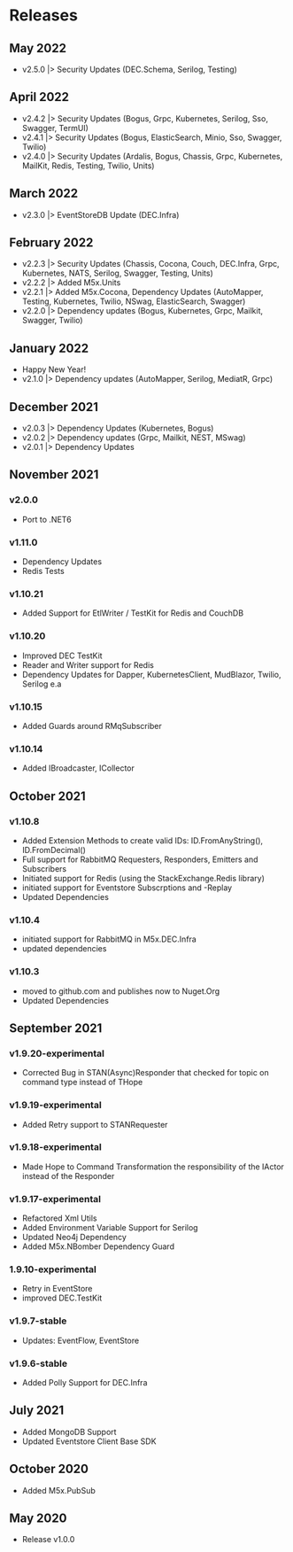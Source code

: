 # Releases

## May 2022
- v2.5.0 |> Security Updates (DEC.Schema, Serilog, Testing) 

## April 2022
- v2.4.2 |> Security Updates (Bogus, Grpc, Kubernetes, Serilog, Sso, Swagger, TermUI)
- v2.4.1 |> Security Updates (Bogus, ElasticSearch, Minio, Sso, Swagger, Twilio)
- v2.4.0 |> Security Updates (Ardalis, Bogus, Chassis, Grpc, Kubernetes, MailKit, Redis, Testing, Twilio, Units)

## March 2022
- v2.3.0 |> EventStoreDB Update (DEC.Infra) 

## February 2022
- v2.2.3 |> Security Updates (Chassis, Cocona, Couch, DEC.Infra, Grpc, Kubernetes, NATS, Serilog, Swagger, Testing, Units) 
- v2.2.2 |> Added M5x.Units
- v2.2.1 |> Added M5x.Cocona, Dependency Updates (AutoMapper, Testing, Kubernetes, Twilio, NSwag, ElasticSearch, Swagger)
- v2.2.0 |> Dependency updates (Bogus, Kubernetes, Grpc, Mailkit, Swagger, Twilio)

## January 2022
- Happy New Year!
- v2.1.0 |> Dependency updates (AutoMapper, Serilog, MediatR, Grpc)

## December 2021
- v2.0.3 |> Dependency Updates (Kubernetes, Bogus)
- v2.0.2 |> Dependency updates (Grpc, Mailkit, NEST, MSwag)
- v2.0.1 |> Dependency Updates

## November 2021

### v2.0.0
- Port to .NET6

### v1.11.0

- Dependency Updates
- Redis Tests

### v1.10.21

- Added Support for EtlWriter / TestKit for Redis and CouchDB

### v1.10.20

- Improved DEC TestKit
- Reader and Writer support for Redis
- Dependency Updates for Dapper, KubernetesClient, MudBlazor, Twilio, Serilog e.a

### v1.10.15

- Added Guards around RMqSubscriber

### v1.10.14

- Added IBroadcaster<TID>, ICollector<TID>

## October 2021

### v1.10.8

- Added Extension Methods to create valid IDs: ID.FromAnyString(), ID.FromDecimal()
- Full support for RabbitMQ Requesters, Responders, Emitters and Subscribers
- Initiated support for Redis (using the StackExchange.Redis library)
- initiated support for Eventstore Subscrptions and -Replay
- Updated Dependencies

### v1.10.4

- initiated support for RabbitMQ in M5x.DEC.Infra
- updated dependencies

### v1.10.3

- moved to github.com and publishes now to Nuget.Org
- Updated Dependencies

## September 2021

### v1.9.20-experimental

- Corrected Bug in STAN(Async)Responder that checked for topic on command type instead of THope

### v1.9.19-experimental

- Added Retry support to STANRequester

### v1.9.18-experimental

- Made Hope to Command Transformation the responsibility of the IActor instead of the Responder

### v1.9.17-experimental

- Refactored Xml Utils
- Added Environment Variable Support for Serilog
- Updated Neo4j Dependency
- Added M5x.NBomber Dependency Guard

### 1.9.10-experimental

- Retry in EventStore
- improved DEC.TestKit

### v1.9.7-stable

- Updates: EventFlow, EventStore

### v1.9.6-stable

- Added Polly Support for DEC.Infra

## July 2021

- Added MongoDB Support
- Updated Eventstore Client Base SDK

## October 2020

- Added M5x.PubSub

## May 2020

- Release v1.0.0